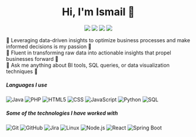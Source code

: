 <h1 align="center">Hi, I'm Ismail 👋</h1>
<p align="center">
    <a href="mailto:ismail.abkader@gmail.com"><img src="https://img.shields.io/badge/Gmail-D14836?style=flat&logo=gmail&logoColor=white"/></a>
    <a href="https://www.facebook.com/ismail.ba.1671"><img src="https://img.shields.io/badge/Facebook-%230077B5?style=flat&logo=facebook&logoColor=white"/></a>
    <a href="https://www.linkedin.com/in/ismail-ben-abdelkader"><img src="https://img.shields.io/badge/linkedin-%230177B5?style=flat&logo=linkedin&logoColor=white"/></a>
    <a href="https://www.instagram.com/iismail_ba"><img src="https://img.shields.io/badge/instagram-%23E4415F?style=flat&logo=instagram&logoColor=white"/></a>
</p>

🌟 Leveraging data-driven insights to optimize business processes and make informed decisions is my passion 🌟<br>
🚀 Fluent in transforming raw data into actionable insights that propel businesses forward 🚀 <br>
🎯 Ask me anything about BI tools, SQL queries, or data visualization techniques 🎯 <br>

##### Languages I use

![Java](https://img.shields.io/badge/-Java-000000?style=flat&logo=java)
![PHP](https://img.shields.io/badge/-PHP-000000?style=flat&logo=php)
![HTML5](https://img.shields.io/badge/-HTML5-000000?style=flat&logo=html5)
![CSS](https://img.shields.io/badge/-CSS-000000?style=flat&logo=css3)
![JavaScript](https://img.shields.io/badge/-JavaScript-000000?style=flat&logo=javascript)
![Python](https://img.shields.io/badge/-Python-000000?style=flat&logo=python)
![SQL](https://img.shields.io/badge/-SQL-000000?style=flat&logo=postgresql)

##### Some of the technologies I have worked with

![Git](https://img.shields.io/badge/-Git-222222?style=flat&logo=git&logoColor=F05032)
![GitHub](https://img.shields.io/badge/-GitHub-222222?style=flat&logo=github&logoColor=181717)
![Jira](https://img.shields.io/badge/-Jira-222222?style=flat&logo=jira-software&logoColor=white&logoColor=0052CC)
![Linux](https://img.shields.io/badge/-Linux-222222?style=flat&logo=linux&logoColor=FCC624)
![Node.js](https://img.shields.io/badge/-Node.js-222222?style=flat&logo=node.js&logoColor=339933)
![React](https://img.shields.io/badge/-React-222222?style=flat&logo=React&logoColor=61DAFB)
![Spring Boot](https://img.shields.io/badge/-Spring%20Boot-222222?style=flat&logo=spring&logoColor=6DB33F)


